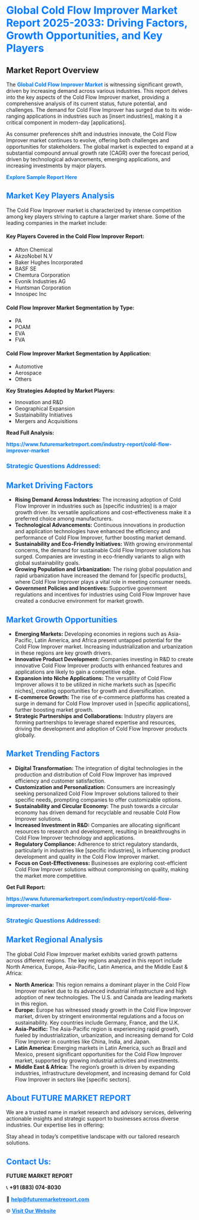 <h1 style="color: #007BFF;">Global Cold Flow Improver Market Report 2025-2033: Driving Factors, Growth Opportunities, and Key Players</h1>

<section id="overview">
<h2>Market Report Overview</h2>
<p>The <a href="https://www.futuremarketreport.com/industry-report/cold-flow-improver-market" style="color: #007BFF; text-decoration: none;"><strong>Global Cold Flow Improver Market</strong></a> is witnessing significant growth, driven by increasing demand across various industries. This report delves into the key aspects of the Cold Flow Improver market, providing a comprehensive analysis of its current status, future potential, and challenges. The demand for Cold Flow Improver has surged due to its wide-ranging applications in industries such as [insert industries], making it a critical component in modern-day [applications].</p>
<p>As consumer preferences shift and industries innovate, the Cold Flow Improver market continues to evolve, offering both challenges and opportunities for stakeholders. The global market is expected to expand at a substantial compound annual growth rate (CAGR) over the forecast period, driven by technological advancements, emerging applications, and increasing investments by major players.</p>
</section>

<section id="overview">
<p><a href="https://www.futuremarketreport.com/request-sample/reportId=82902" style="color: #007BFF; text-decoration: none;"><strong>Explore Sample Report Here</strong></a></p>
</section>

<section id="key-players">
<h2 style="color: #007BFF;">Market Key Players Analysis</h2>
<p>The Cold Flow Improver market is characterized by intense competition among key players striving to capture a larger market share. Some of the leading companies in the market include:</p>
<h4>Key Players Covered in the Cold Flow Improver Report:</h4>
<ul><li>Afton Chemical</li><li>AkzoNobel N.V</li><li>Baker Hughes Incorporated</li><li>BASF SE</li><li>Chemtura Corporation</li><li>Evonik Industries AG</li><li>Huntsman Corporation</li><li>Innospec Inc</li></ul>
<h4>Cold Flow Improver Market Segmentation by Type:</h4>
<ul><li>PA</li><li>POAM</li><li>EVA</li><li>FVA</li></ul>

<h4>Cold Flow Improver Market Segmentation by Application:</h4>
<ul><li>Automotive</li><li>Aerospace</li><li>Others</li></ul>
<p><strong>Key Strategies Adopted by Market Players:</strong></p>
<ul>
<li>Innovation and R&D</li>
<li>Geographical Expansion</li>
<li>Sustainability Initiatives</li>
<li>Mergers and Acquisitions</li>
</ul>
</section>

<section>
<p><strong>Read Full Analysis: </strong></p><a href="https://www.futuremarketreport.com/industry-report/cold-flow-improver-market" style="color: #007BFF; text-decoration: none;"><strong>https://www.futuremarketreport.com/industry-report/cold-flow-improver-market</strong></a>
<h3 style="color: #007BFF;">Strategic Questions Addressed:</h3>
</section>

<section id="driving-factors">
<h2 style="color: #007BFF;">Market Driving Factors</h2>
<ul>
<li><strong>Rising Demand Across Industries:</strong> The increasing adoption of Cold Flow Improver in industries such as [specific industries] is a major growth driver. Its versatile applications and cost-effectiveness make it a preferred choice among manufacturers.</li>
<li><strong>Technological Advancements:</strong> Continuous innovations in production and application technologies have enhanced the efficiency and performance of Cold Flow Improver, further boosting market demand.</li>
<li><strong>Sustainability and Eco-Friendly Initiatives:</strong> With growing environmental concerns, the demand for sustainable Cold Flow Improver solutions has surged. Companies are investing in eco-friendly variants to align with global sustainability goals.</li>
<li><strong>Growing Population and Urbanization:</strong> The rising global population and rapid urbanization have increased the demand for [specific products], where Cold Flow Improver plays a vital role in meeting consumer needs.</li>
<li><strong>Government Policies and Incentives:</strong> Supportive government regulations and incentives for industries using Cold Flow Improver have created a conducive environment for market growth.</li>
</ul>
</section>

<section id="growth-opportunities">
<h2 style="color: #007BFF;">Market Growth Opportunities</h2>
<ul>
<li><strong>Emerging Markets:</strong> Developing economies in regions such as Asia-Pacific, Latin America, and Africa present untapped potential for the Cold Flow Improver market. Increasing industrialization and urbanization in these regions are key growth drivers.</li>
<li><strong>Innovative Product Development:</strong> Companies investing in R&D to create innovative Cold Flow Improver products with enhanced features and applications are likely to gain a competitive edge.</li>
<li><strong>Expansion into Niche Applications:</strong> The versatility of Cold Flow Improver allows it to be utilized in niche markets such as [specific niches], creating opportunities for growth and diversification.</li>
<li><strong>E-commerce Growth:</strong> The rise of e-commerce platforms has created a surge in demand for Cold Flow Improver used in [specific applications], further boosting market growth.</li>
<li><strong>Strategic Partnerships and Collaborations:</strong> Industry players are forming partnerships to leverage shared expertise and resources, driving the development and adoption of Cold Flow Improver products globally.</li>
</ul>
</section>

<section id="trending-factors">
<h2 style="color: #007BFF;">Market Trending Factors</h2>
<ul>
<li><strong>Digital Transformation:</strong> The integration of digital technologies in the production and distribution of Cold Flow Improver has improved efficiency and customer satisfaction.</li>
<li><strong>Customization and Personalization:</strong> Consumers are increasingly seeking personalized Cold Flow Improver solutions tailored to their specific needs, prompting companies to offer customizable options.</li>
<li><strong>Sustainability and Circular Economy:</strong> The push towards a circular economy has driven demand for recyclable and reusable Cold Flow Improver solutions.</li>
<li><strong>Increased Investment in R&D:</strong> Companies are allocating significant resources to research and development, resulting in breakthroughs in Cold Flow Improver technology and applications.</li>
<li><strong>Regulatory Compliance:</strong> Adherence to strict regulatory standards, particularly in industries like [specific industries], is influencing product development and quality in the Cold Flow Improver market.</li>
<li><strong>Focus on Cost-Effectiveness:</strong> Businesses are exploring cost-efficient Cold Flow Improver solutions without compromising on quality, making the market more competitive.</li>
</ul>
</section>

<section>
<p><strong>Get Full Report: </strong></p><a href="https://www.futuremarketreport.com/industry-report/cold-flow-improver-market" style="color: #007BFF; text-decoration: none;"><strong>https://www.futuremarketreport.com/industry-report/cold-flow-improver-market</strong></a>
<h3 style="color: #007BFF;">Strategic Questions Addressed:</h3>
</section>


<section id="regional-analysis">
<h2 style="color: #007BFF;">Market Regional Analysis</h2>
<p>The global Cold Flow Improver market exhibits varied growth patterns across different regions. The key regions analyzed in this report include North America, Europe, Asia-Pacific, Latin America, and the Middle East & Africa:</p>
<ul>
<li><strong>North America:</strong> This region remains a dominant player in the Cold Flow Improver market due to its advanced industrial infrastructure and high adoption of new technologies. The U.S. and Canada are leading markets in this region.</li>
<li><strong>Europe:</strong> Europe has witnessed steady growth in the Cold Flow Improver market, driven by stringent environmental regulations and a focus on sustainability. Key countries include Germany, France, and the U.K.</li>
<li><strong>Asia-Pacific:</strong> The Asia-Pacific region is experiencing rapid growth, fueled by industrialization, urbanization, and increasing demand for Cold Flow Improver in countries like China, India, and Japan.</li>
<li><strong>Latin America:</strong> Emerging markets in Latin America, such as Brazil and Mexico, present significant opportunities for the Cold Flow Improver market, supported by growing industrial activities and investments.</li>
<li><strong>Middle East & Africa:</strong> The region’s growth is driven by expanding industries, infrastructure development, and increasing demand for Cold Flow Improver in sectors like [specific sectors].</li>
</ul>
</section>

<footer>
<h2 style="color: #007BFF;">About FUTURE MARKET REPORT</h2>
<p>We are a trusted name in market research and advisory services, delivering actionable insights and strategic support to businesses across diverse industries. Our expertise lies in offering:</p>

<p>Stay ahead in today’s competitive landscape with our tailored research solutions.</p>

<h2 style="color: #007BFF;">Contact Us:</h2>
<p><strong>FUTURE MARKET REPORT</strong></p>
<p>📞 <strong>+91 (883) 074-8030</strong></p>
<p>📧 <strong><a href="mailto:help@futuremarketreport.com" style="color: #007BFF;">help@futuremarketreport.com</a></strong></p>
<p>🌐 <strong><a href="https://www.futuremarketreport.com/" style="color: #007BFF;">Visit Our Website</a></strong></p>
</footer>